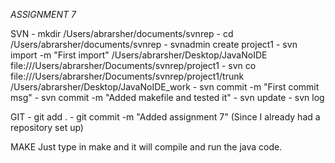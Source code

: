 *ASSIGNMENT 7*

SVN
    - mkdir /Users/abrarsher/documents/svnrep
    - cd /Users/abrarsher/documents/svnrep
    - svnadmin create project1
    - svn import -m "First import" /Users/abrarsher/Desktop/JavaNoIDE file:///Users/abrarsher/Documents/svnrep/project1
    - svn co file:///Users/abrarsher/Documents/svnrep/project1/trunk /Users/abrarsher/Desktop/JavaNoIDE_work
    - svn commit -m "First commit msg"
    - svn commit -m "Added makefile and tested it"
    - svn update
    - svn log

GIT
    - git add .
    - git commit -m "Added assignment 7"
    (Since I already had a repository set up)

MAKE
    Just type in make and it will compile and run the java code.

